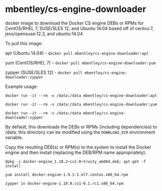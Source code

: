 mbentley/cs-engine-downloader
=============================

docker image to download the Docker CS engine DEBs or RPMs for CentOS/RHEL 7, SUSE/SLES 12, and Ubuntu 14.04
based off of centos:7, jess/opensuse:12.3, and ubuntu:14.04

To pull this image:

apt (Ubuntu 14.04) - `docker pull mbentley/cs-engine-downloader:apt`

yum (CentOS/RHEL 7) - `docker pull mbentley/cs-engine-downloader:yum`

zypper (SUSE/SLES 12) - `docker pull mbentley/cs-engine-downloader:zypper`

Example usage:

`docker run -it --rm -v /data:/data mbentley/cs-engine-downloader:apt`

`docker run -it --rm -v /data:/data mbentley/cs-engine-downloader:yum`

`docker run -it --rm -v /data:/data mbentley/cs-engine-downloader:zypper`

By default, this downloads the DEBs or RPMs (including dependencies) to /data; this directory can be modified using the `DOWNLOAD_DIR` environment variable.

Copy the resulting DEB(s) or RPM(s) to the system to install the Docker engine and then install (replacing the DEB/RPM name appropriately):

`dpkg -i docker-engine_1.10.2~cs1-0~trusty_amd64.deb; apt-get -f install`

`yum install docker-engine-1.9.1-1.el7.centos.x86_64.rpm`

`zypper in docker-engine-1.10.0.cs1-0.1.rc1.x86_64.rpm`
